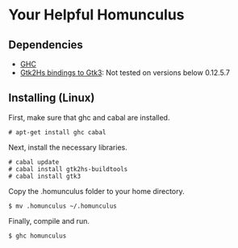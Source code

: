 # Your Helpful Homunculus

## Dependencies

* [GHC](https://hackage.haskell.org/package/gtk3-0.14.1)
* [Gtk2Hs bindings to Gtk3](https://www.haskell.org/ghc/): Not tested on versions below 0.12.5.7

## Installing (Linux)

First, make sure that ghc and cabal are installed.

``` 
# apt-get install ghc cabal 
```

Next, install the necessary libraries.

``` 
# cabal update 
# cabal install gtk2hs-buildtools
# cabal install gtk3
```

Copy the .homunculus folder to your home directory.

``` 
$ mv .homunculus ~/.homunculus 
```

Finally, compile and run.

``` 
$ ghc homunculus 
```
